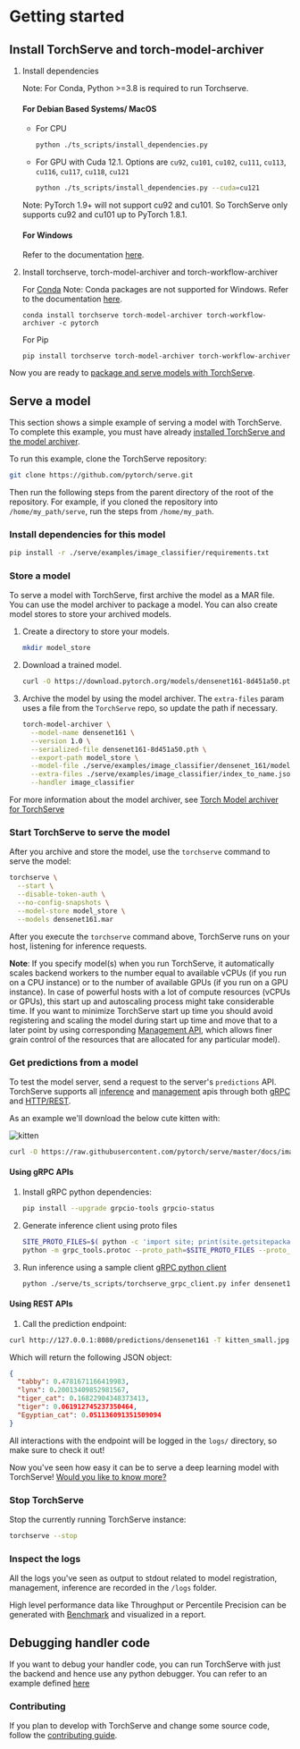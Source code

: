 # Getting started

## Install TorchServe and torch-model-archiver

1. Install dependencies

    Note: For Conda, Python >=3.8 is required to run Torchserve.

    #### For Debian Based Systems/ MacOS

     - For CPU

        ```bash
        python ./ts_scripts/install_dependencies.py
        ```

     - For GPU with Cuda 12.1. Options are `cu92`, `cu101`, `cu102`, `cu111`, `cu113`, `cu116`, `cu117`, `cu118`, `cu121`

       ```bash
       python ./ts_scripts/install_dependencies.py --cuda=cu121
       ```

     Note: PyTorch 1.9+ will not support cu92 and cu101. So TorchServe only supports cu92 and cu101 up to PyTorch 1.8.1.

    #### For Windows

    Refer to the documentation [here](./torchserve_on_win_native.md).

2. Install torchserve, torch-model-archiver and torch-workflow-archiver

    For [Conda](https://docs.conda.io/projects/conda/en/latest/user-guide/install)
    Note: Conda packages are not supported for Windows. Refer to the documentation [here](./torchserve_on_win_native.md).
    ```
    conda install torchserve torch-model-archiver torch-workflow-archiver -c pytorch
    ```

    For Pip
    ```
    pip install torchserve torch-model-archiver torch-workflow-archiver
    ```

Now you are ready to [package and serve models with TorchServe](#serve-a-model).

## Serve a model

This section shows a simple example of serving a model with TorchServe. To complete this example, you must have already [installed TorchServe and the model archiver](#install-torchserve-and-torch-model-archiver).

To run this example, clone the TorchServe repository:

```bash
git clone https://github.com/pytorch/serve.git
```

Then run the following steps from the parent directory of the root of the repository.
For example, if you cloned the repository into `/home/my_path/serve`, run the steps from `/home/my_path`.


### Install dependencies for this model

```bash
pip install -r ./serve/examples/image_classifier/requirements.txt
```

### Store a model

To serve a model with TorchServe, first archive the model as a MAR file. You can use the model archiver to package a model.
You can also create model stores to store your archived models.

1. Create a directory to store your models.

    ```bash
    mkdir model_store
    ```

1. Download a trained model.

    ```bash
    curl -O https://download.pytorch.org/models/densenet161-8d451a50.pth
    ```

1. Archive the model by using the model archiver. The `extra-files` param uses a file from the `TorchServe` repo, so update the path if necessary.

    ```bash
    torch-model-archiver \
      --model-name densenet161 \
      --version 1.0 \
      --serialized-file densenet161-8d451a50.pth \
      --export-path model_store \
      --model-file ./serve/examples/image_classifier/densenet_161/model.py \
      --extra-files ./serve/examples/image_classifier/index_to_name.json \
      --handler image_classifier
    ```

For more information about the model archiver, see [Torch Model archiver for TorchServe](https://github.com/pytorch/serve/tree/master/model-archiver/README.md)

### Start TorchServe to serve the model

After you archive and store the model, use the `torchserve` command to serve the model:

```bash
torchserve \
  --start \
  --disable-token-auth \
  --no-config-snapshots \
  --model-store model_store \
  --models densenet161.mar
```

After you execute the `torchserve` command above, TorchServe runs on your host, listening for inference requests.

**Note**: If you specify model(s) when you run TorchServe, it automatically scales backend workers to the number equal to available vCPUs (if you run on a CPU instance) or to the number of available GPUs (if you run on a GPU instance). In case of powerful hosts with a lot of compute resources (vCPUs or GPUs), this start up and autoscaling process might take considerable time. If you want to minimize TorchServe start up time you should avoid registering and scaling the model during start up time and move that to a later point by using corresponding [Management API](./management_api.md#register-a-model), which allows finer grain control of the resources that are allocated for any particular model).

### Get predictions from a model

To test the model server, send a request to the server's `predictions` API. TorchServe supports all [inference](./inference_api.md) and [management](./management_api.md) apis through both [gRPC](./grpc_api.md) and [HTTP/REST](./rest_api.md).

As an example we'll download the below cute kitten with:

![kitten](images/kitten_small.jpg)

```bash
curl -O https://raw.githubusercontent.com/pytorch/serve/master/docs/images/kitten_small.jpg
```

#### Using gRPC APIs

1. Install gRPC python dependencies:

    ```bash
    pip install --upgrade grpcio-tools grpcio-status
    ```

1. Generate inference client using proto files

    ```bash
    SITE_PROTO_FILES=$( python -c 'import site; print(site.getsitepackages()[0])' )
    python -m grpc_tools.protoc --proto_path=$SITE_PROTO_FILES --proto_path=./serve/frontend/server/src/main/resources/proto/ --python_out=./serve/ts_scripts --grpc_python_out=./serve/ts_scripts ./serve/frontend/server/src/main/resources/proto/inference.proto ./serve/frontend/server/src/main/resources/proto/management.proto
    ```

1. Run inference using a sample client [gRPC python client](https://github.com/pytorch/serve/blob/master/ts_scripts/torchserve_grpc_client.py)

    ```bash
    python ./serve/ts_scripts/torchserve_grpc_client.py infer densenet161 kitten_small.jpg
    ```

#### Using REST APIs

1. Call the prediction endpoint:

```bash
curl http://127.0.0.1:8080/predictions/densenet161 -T kitten_small.jpg
```

Which will return the following JSON object:

```json
{
  "tabby": 0.4781671166419983,
  "lynx": 0.20013409852981567,
  "tiger_cat": 0.16822904348373413,
  "tiger": 0.061912745237350464,
  "Egyptian_cat": 0.051136091351509094
}
```

All interactions with the endpoint will be logged in the `logs/` directory, so make sure to check it out!

Now you've seen how easy it can be to serve a deep learning model with TorchServe! [Would you like to know more?](./server.md)

### Stop TorchServe

Stop the currently running TorchServe instance:

```bash
torchserve --stop
```

### Inspect the logs

All the logs you've seen as output to stdout related to model registration, management, inference are recorded in the `/logs` folder.

High level performance data like Throughput or Percentile Precision can be generated with [Benchmark](https://github.com/pytorch/serve/blob/master/benchmarks/README.md) and visualized in a report.

## Debugging handler code

If you want to debug your handler code, you can run TorchServe with just the backend and hence use any python debugger. You can refer to an example defined [here](https://github.com/pytorch/serve/blob/master/examples/image_classifier/resnet_18/README.md#debug-torchserve-backend)

### Contributing

If you plan to develop with TorchServe and change some source code, follow the [contributing guide](https://github.com/pytorch/serve/blob/master/CONTRIBUTING.md).

